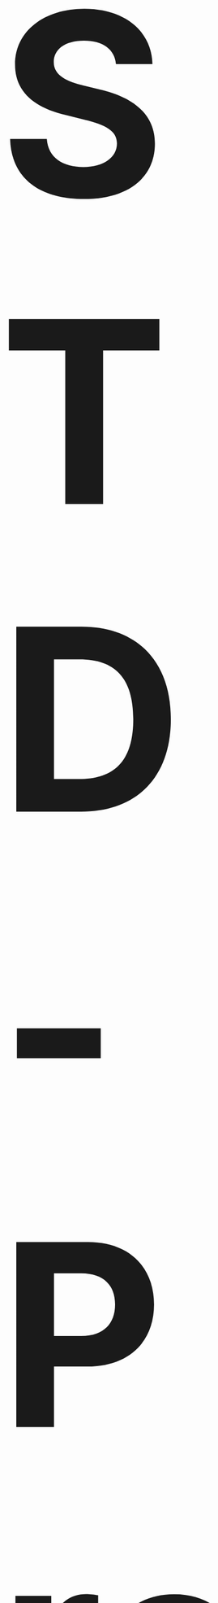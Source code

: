 <h1 id='top' style="font-size:500px;">STD-Program</h1>
This repository is a project in Computer Programming, Faculty of Information Technology King Mongkut's Institute of Technology Ladkrabang (IT KMITL).<br><br>

[<img src="https://cdn-images-1.medium.com/max/1600/1*l7YOTunPSOeF-p7VIcAlRg.jpeg">](http://www.it.kmitl.ac.th)
<br><br>

[![obj](https://img.shields.io/badge/Goto-Objective-red.svg)](#obj)
[![abs](https://img.shields.io/badge/Goto-Abstract-green.svg)](#abs)
[![author](https://img.shields.io/badge/Goto-Author-pink.svg)](#author)<br>

<h2 id='obj'>Objective :dart:</h2> 
Project นี้มีวัตถุประสงค์จัดทำขึ้นเพื่อให้บุคลากรทางการศึกษา เช่น ครู นักเรียน สามารถใช้งานโปรแกรมในการเพิ่มประสิทธิภาพในการเก็บข้อมูลทางการศึกษา เช่น คะแนนรายวิชาต่างๆ แสดงออกมาในรูปแบบ ค่าเฉลี่ย คะแนนสูงสุด-ตํ่าสุดรายวิชา และ ผลรวมคะแนนทั้งหมดในรูปแบบค่าเฉลี่ย และคะแนนสูงสุด-ตํ่าสุดของคะแนนรวม<br><br>



<h2 id='abs'>Abstract :key:</h2>
  บทคัดย่อจ้า
<br>


<h2 id='author'>Author :notebook_with_decorative_cover:</h2>

|<img src="src/img-member/guitar.jpg" width="120px" height="115px">|<img src="src/img-member/job2.jpg" width="120px" height="130px">|<img src="src/img-member/antz.jpg" width="120px" height="120px">|<img src="src/img-member/jinny.jpg" width="120px" height="100px">|
|:---:|:---:|:---:|:---:|
|[ZeroHX](https://github.com/ZeroHX)|[Thawornch](https://github.com/Thawornch)|[AnTznimalz](https://github.com/AnTznimalz)|[jinnygym](https://github.com/jinnygym)|
|นายจักรวาล<br>อินทรัตน์ชัยกิจ<br>-61070023-|นายถาวร<br>เฉลิม<br>-61070064-|นายธัชพันธุ์<br>อภิวิชญ์ชลชาติ<br>-61070085-|นางสาวศุภิสรา<br>ชีวนันทพร<br>-61070230-|


[![top](https://img.shields.io/badge/Goto-top-orange.svg?style=for-the-badge)](#top)
